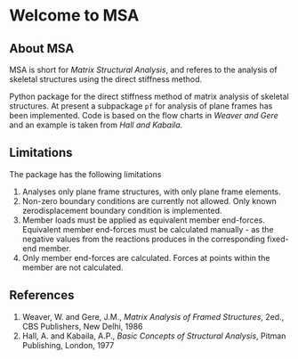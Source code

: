 # Welcome to MSA

## About MSA
MSA is short for *Matrix Structural Analysis*, and referes to the analysis of skeletal structures using the direct stiffness method.

Python package for the direct stiffness method of matrix analysis of skeletal structures. At present a subpackage `pf` for analysis of plane frames has been implemented. Code is based on the flow charts in *Weaver and Gere* and an example is taken from *Hall and Kabaila*.

## Limitations
The package has the following limitations

1. Analyses only plane frame structures, with only plane frame elements.
2. Non-zero boundary conditions are currently not allowed. Only known zerodisplacement boundary condition is implemented.
3. Member loads must be applied as equivalent member end-forces. Equivalent member end-forces must be calculated manually - as the negative values from the reactions produces in the corresponding fixed-end member.
4. Only member end-forces are calculated. Forces at points within the member are not calculated.

## References
1. Weaver, W. and Gere, J.M., *Matrix Analysis of Framed Structures*, 2ed., CBS Publishers, New Delhi, 1986
2. Hall, A. and Kabaila, A.P., *Basic Concepts of Structural Analysis*, Pitman Publishing, London, 1977
